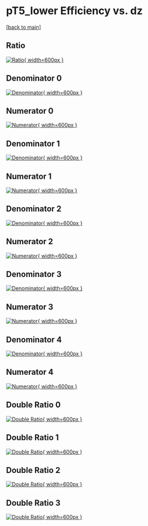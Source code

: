 # pT5_lower Efficiency vs. dz

[[back to main](./)]



## Ratio

[![Ratio](../mtv/var/pT5_lower_vtr_0_1_eff_dz.png){ width=600px }](../mtv/var/pT5_lower_vtr_0_1_eff_dz.pdf)

## Denominator 0

[![Denominator](../mtv/den/pT5_lower_vtr_0_1_eff_dz_den0.png){ width=600px }](../mtv/den/pT5_lower_vtr_0_1_eff_dz_den0.pdf)

## Numerator 0

[![Numerator](../mtv/num/pT5_lower_vtr_0_1_eff_dz_num0.png){ width=600px }](../mtv/num/pT5_lower_vtr_0_1_eff_dz_num0.pdf)

## Denominator 1

[![Denominator](../mtv/den/pT5_lower_vtr_0_1_eff_dz_den1.png){ width=600px }](../mtv/den/pT5_lower_vtr_0_1_eff_dz_den1.pdf)

## Numerator 1

[![Numerator](../mtv/num/pT5_lower_vtr_0_1_eff_dz_num1.png){ width=600px }](../mtv/num/pT5_lower_vtr_0_1_eff_dz_num1.pdf)

## Denominator 2

[![Denominator](../mtv/den/pT5_lower_vtr_0_1_eff_dz_den2.png){ width=600px }](../mtv/den/pT5_lower_vtr_0_1_eff_dz_den2.pdf)

## Numerator 2

[![Numerator](../mtv/num/pT5_lower_vtr_0_1_eff_dz_num2.png){ width=600px }](../mtv/num/pT5_lower_vtr_0_1_eff_dz_num2.pdf)

## Denominator 3

[![Denominator](../mtv/den/pT5_lower_vtr_0_1_eff_dz_den3.png){ width=600px }](../mtv/den/pT5_lower_vtr_0_1_eff_dz_den3.pdf)

## Numerator 3

[![Numerator](../mtv/num/pT5_lower_vtr_0_1_eff_dz_num3.png){ width=600px }](../mtv/num/pT5_lower_vtr_0_1_eff_dz_num3.pdf)

## Denominator 4

[![Denominator](../mtv/den/pT5_lower_vtr_0_1_eff_dz_den4.png){ width=600px }](../mtv/den/pT5_lower_vtr_0_1_eff_dz_den4.pdf)

## Numerator 4

[![Numerator](../mtv/num/pT5_lower_vtr_0_1_eff_dz_num4.png){ width=600px }](../mtv/num/pT5_lower_vtr_0_1_eff_dz_num4.pdf)

## Double Ratio 0

[![Double Ratio](../mtv/ratio/pT5_lower_vtr_0_1_eff_dz_ratio0.png){ width=600px }](../mtv/ratio/pT5_lower_vtr_0_1_eff_dz_ratio0.pdf)

## Double Ratio 1

[![Double Ratio](../mtv/ratio/pT5_lower_vtr_0_1_eff_dz_ratio1.png){ width=600px }](../mtv/ratio/pT5_lower_vtr_0_1_eff_dz_ratio1.pdf)

## Double Ratio 2

[![Double Ratio](../mtv/ratio/pT5_lower_vtr_0_1_eff_dz_ratio2.png){ width=600px }](../mtv/ratio/pT5_lower_vtr_0_1_eff_dz_ratio2.pdf)

## Double Ratio 3

[![Double Ratio](../mtv/ratio/pT5_lower_vtr_0_1_eff_dz_ratio3.png){ width=600px }](../mtv/ratio/pT5_lower_vtr_0_1_eff_dz_ratio3.pdf)

